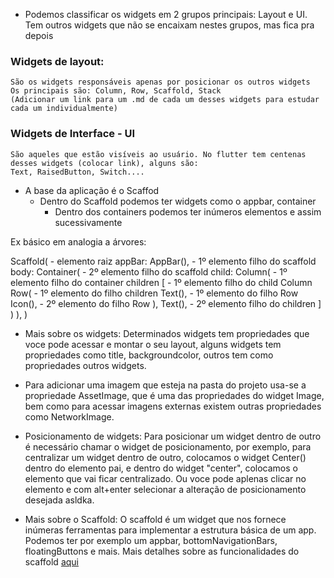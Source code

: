 - Podemos classificar os widgets em 2 grupos principais: Layout e UI. Tem outros widgets que 
não se encaixam nestes grupos, mas fica pra depois

### Widgets de layout: 
    São os widgets responsáveis apenas por posicionar os outros widgets
    Os principais são: Column, Row, Scaffold, Stack 
    (Adicionar um link para um .md de cada um desses widgets para estudar cada um individualmente)

### Widgets de Interface - UI
    São aqueles que estão visíveis ao usuário. No flutter tem centenas desses widgets (colocar link), alguns são:
    Text, RaisedButton, Switch....

- A base da aplicação é o Scaffod
    - Dentro do Scaffold podemos ter widgets como o appbar, container
        - Dentro dos containers podemos ter inúmeros elementos e assim sucessivamente


Ex básico em analogia a árvores:

Scaffold( - elemento raiz
    appBar: AppBar(), - 1º elemento filho do scaffold
    body: Container( - 2º elemento filho do scaffold
        child: Column( - 1º elemento filho do container
            children [ - 1º elemento filho do child Column
                Row( - 1º elemento do filho children
                    Text(), - 1º elemento do filho Row
                    Icon(), - 2º elemento do filho Row
                ),
                Text(), - 2º elemento filho do children
            ]
        )
    ),
)


- Mais sobre os widgets: 
    Determinados widgets tem propriedades que voce pode acessar e montar o seu layout,
    alguns widgets tem propriedades como title, backgroundcolor, outros tem como propriedades outros widgets.

- Para adicionar uma imagem que esteja na pasta do projeto usa-se a propriedade AssetImage, que é uma
    das propriedades do widget Image, bem como para acessar imagens externas existem outras propriedades como NetworkImage.

- Posicionamento de widgets:
    Para posicionar um widget dentro de outro é necessário chamar o widget de posicionamento, por exemplo, para centralizar um widget dentro de outro, colocamos o widget Center() dentro do elemento pai, e dentro do widget "center", colocamos o elemento que vai ficar centralizado. Ou voce pode aplenas clicar no elemento e com alt+enter selecionar a alteração de posicionamento desejada asldka.

- Mais sobre o Scaffold: O scaffold é um widget que nos fornece inúmeras ferramentas para implementar a estrutura básica de um app. Podemos ter por exemplo um appbar, bottomNavigationBars, floatingButtons e mais. Mais detalhes sobre as funcionalidades do scaffold [aqui](https://medium.com/flutterdevs/know-your-widgets-scaffold-in-flutter-292b8bc1281)
